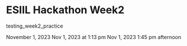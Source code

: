 # ESIIL Hackathon Week2 
testing_week2_practice

November 1, 2023
Nov 1, 2023 at 1:13 pm
Nov 1, 2023 1:45 pm afternoon